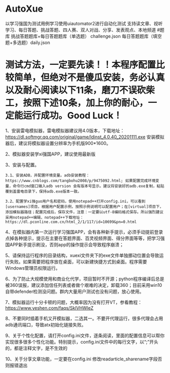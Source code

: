 # AutoXue
以学习强国为测试用例学习使用uiautomator2进行自动化测试
支持读文章、视听学习、每日答题、挑战答题、四人赛、双人对战、分享、发表观点、本地频道
#题库
挑战答题题库+每日答题题库（单选题） challenge.json
每日答题题库（填空题+多选题）daily.json 

# 测试方法，一定要先读！！本程序配置比较简单，但绝对不是傻瓜安装，务必认真以及耐心阅读以下11条，磨刀不误砍柴工，按照下述10条，加上你的耐心，一定能运行成功。Good Luck！

1、安装雷电模拟器，雷电模拟器建议用4.0版本，下载地址：https://dl.softmgr.qq.com/original/game/ldinst_4.0.40_20201111.exe   安装模拟器后，建议将模拟器设置分辨率为手机版900*1600。

2、模拟器安装学xi强国APP，建议使用最新版

3、安装与配置。

    3.1、安装ADB，并配置环境变量。adb安装教程：https://www.cnblogs.com/tangbohu2008/p/9475092.html; 如果配置完成环境变量，命令行cmd窗口输入adb version 会有版本号显示。建议将安装好的adb.exe复制，粘贴覆到盖雷电目录下，保持adb.exe版本一致。
    
    3.2、配置学xi强guo用户名和密码，使用notepad++打开config.ini，可以看到[usernames]项目，根据用户配置示例，按照示例说明可以配置用户；在[virtual]项目下，添加模拟器路径；配置完成后，保存文件，注意：一定要以utf-8编码格式保存。所以强烈建议采用notepad++编辑，notepad++下载地址：https://dl.pconline.com.cn/html_2/1/117/id=10699&pn=0.html

4、在模拟器内第一次运行学习强国APP，会有各种新手提示，必须手动提前登录点掉各种提示，提示在主要在答题界面、百灵视频界面、得分界面等等，把学习强国APP新手提示刷没，否则app的操作提示会导致程序崩溃；

5、请保持运行程序的目录结构，xuexi文件夹下的exe文件单独挪动位置会导致运行失败。如果需要把程序放在桌面，可以新建快捷方式到桌面。程序需要Windows管理员权限运行。

6、为了防止大规模使用和商业化代学，项目暂时不开源；python程序编译后总是被360误报，建议添加信任列表或者做个艰难的决定，卸载360；目前采用win10自带defender检测没问题。群内大量用户测试也没有问题，放心使用。

7、模拟器运行十分卡顿的问题，大概率因为没有打开VT，参看教程：https://www.yeshen.com/faqs/SklVHWleZ

8、不要同时插着手机又开模拟器，二选其一。不要开代理运行，很多代理会占用adb通讯端口，导致atx初始化链接失败。

9、关于个性化配置，请打开config.ini文件，逐条阅读，里面的配置信息可以帮你实现很多很多个性化功能。特别提示，config.ini文件中的每行文字，以“;”开头的，都是注释文字，是不生效的

10、关于分享文章功能，一定要在config.ini 修改readarticle_sharename字段否则报错退出
